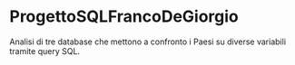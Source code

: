 # ProgettoSQLFrancoDeGiorgio
Analisi di tre database che mettono a confronto i Paesi su diverse variabili tramite query SQL.
